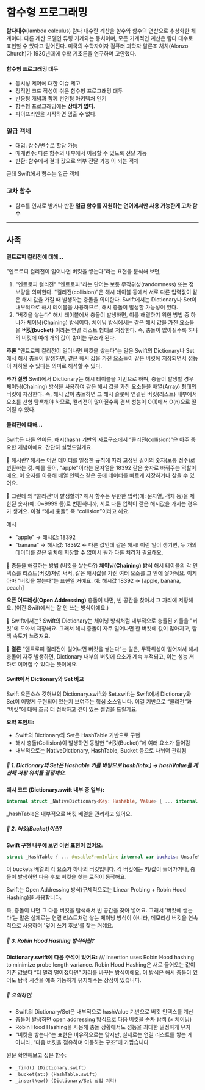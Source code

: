 # 함수형 프로그래밍
**람다대수**(lambda calculus)
람다 대수란 계산을 함수와 함수의 연산으로 추상화한 체계이다. 다른 계산 모델인 튜링 기계와는 동치이며, 모든 기계적인 계산은 람다 대수로 표현할 수 있다고 믿어진다. 미국의 수학자이자 컴퓨터 과학자 알론조 처치(Alonzo Church)가 1930년대에 수학 기초론을 연구하며 고안했다.

#### 함수형 프로그래밍 대두
- 동시성 제어에 대한 이슈 제고
- 정적인 코드 작성이 쉬운 함수형 프로그래밍 대두
- 반응형 개념과 함께 선언형 아키텍처 인기
- 함수형 프로그래밍에는 **상태가 없다**.
- 파이프라인을 시작하면 멈출 수 없다.
### 일급 객체
- 대입: 상수/변수로 할당 가능
- 매개변수: 다른 함수의 내부에서 이용할 수 있도록 전달 가능
- 반환: 함수에서 결과 값으로 외부 전달 가능
이 되는 객체

근데 Swift에서 함수는 일급 객체
### 고차 함수
- 함수를 인자로 받거나 반환
**일급 함수를 지원하는 언어에서만 사용 가능한게 고차 함수**

---
## 사족
#### 엔트로피 컬리전에 대해...
"엔트로피 컬리전이 일어나면 버킷을 쌓는다"라는 표현을 분석해 보면,
1. "엔트로피 컬리전"
   "엔트로피"라는 단어는 보통 무작위성(randomness) 또는 정보량을 의미한다. 
   "컬리전(collision)"은 해시 테이블 등에서 서로 다른 입력값이 같은 해시 값을 가질 때 발생하는 충돌을 의미한다. 
   Swift에서는 Dictionary나 Set이 내부적으로 해시 테이블을 사용하므로, 해시 충돌이 발생할 가능성이 있다.
2. "버킷을 쌓는다"
   해시 테이블에서 충돌이 발생하면, 이를 해결하기 위한 방법 중 하나가 체이닝(Chaining) 방식이다.
   체이닝 방식에서는 같은 해시 값을 가진 요소들을 **버킷(bucket)** 이라는 연결 리스트 형태로 저장한다.
   즉, 충돌이 많아질수록 하나의 버킷에 여러 개의 값이 쌓이는 구조가 된다.

**추론**
"엔트로피 컬리전이 일어나면 버킷을 쌓는다"는 말은 Swift의 Dictionary나 Set에서 해시 충돌이 발생하면, 같은 해시 값을 가진 요소들이 같은 버킷에 저장되면서 성능이 저하될 수 있다는 의미로 해석할 수 있다.

**추가 설명**
Swift에서 Dictionary는 해시 테이블을 기반으로 하며, 충돌이 발생할 경우 체이닝(Chaining) 방식을 사용하여 같은 해시 값을 가진 요소들을 배열(Array) 형태의 버킷에 저장한다.
즉, 해시 값이 충돌하면 그 해시 슬롯에 연결된 버킷(리스트) 내부에서 요소를 선형 탐색해야 하므로, 컬리전이 많아질수록 검색 성능이 O(1)에서 O(n)으로 떨어질 수 있다.
#### 콜리전에 대해...
Swift든 다른 언어든, 해시(hash) 기반의 자료구조에서 “콜리전(collision)”은 아주 중요한 개념이에요. 간단히 설명드릴게요.

🔹 해시란? 해시는 어떤 데이터를 일정한 규칙에 따라 고정된 길이의 숫자(보통 정수)로 변환하는 것. 예를 들어, "apple"이라는 문자열을 18392 같은 숫자로 바꿔주는 역할이에요. 이 숫자를 이용해 배열 인덱스 같은 곳에 데이터를 빠르게 저장하거나 찾을 수 있어요.

🔹 그런데 왜 “콜리전”이 발생할까? 해시 함수는 무한한 입력(예: 문자열, 객체 등)을 제한된 숫자(예: 0~9999 등)로 변환하니까, 서로 다른 입력이 같은 해시값을 가지는 경우가 생겨요. 이걸 “해시 충돌”, 즉 “collision”이라고 해요.

예시
- "apple" → 해시값: 18392
- "banana" → 해시값: 18392 ← 다른 값인데 같은 해시!
이런 일이 생기면, 두 개의 데이터를 같은 위치에 저장할 수 없어서 뭔가 다른 처리가 필요해요.

🔹 충돌을 해결하는 방법 (버킷을 쌓는다?)
**체이닝(Chaining) 방식**
해시 테이블의 각 인덱스를 리스트(버킷)처럼 써서, 같은 해시값을 가진 여러 요소를 그 안에 쌓아둬요. 이게 아마 "버킷을 쌓는다"는 표현일 거예요.
예: 해시값 18392 → [apple, banana, peach]

**오픈 어드레싱(Open Addressing)**
충돌이 나면, 빈 공간을 찾아서 그 자리에 저장해요. (이건 Swift에서는 잘 안 쓰는 방식이에요.)

🔹 Swift에서는? Swift의 Dictionary는 체이닝 방식처럼 내부적으로 충돌된 키들을 "버킷"에 모아서 저장해요. 그래서 해시 충돌이 자주 일어나면 한 버킷에 값이 많아지고, 탐색 속도가 느려져요.

**📌 결론**
"엔트로피 컬리전이 일어나면 버킷을 쌓는다"는 말은, 무작위성이 떨어져서 해시 충돌이 자주 발생하면, Dictionary 내부의 버킷에 요소가 계속 누적되고, 이는 성능 저하로 이어질 수 있다는 뜻이에요.
#### Swift에서 Dictionary와 Set 비교
Swift 오픈소스 깃허브의 Dictionary.swift와 Set.swift는 Swift에서 Dictionary와 Set이 어떻게 구현되어 있는지 보여주는 핵심 소스입니다. 이걸 기반으로 “콜리전”과 “버킷”에 대해 조금 더 정확하고 깊이 있는 설명을 드릴게요.

**요약 포인트:**
- Swift의 Dictionary와 Set은 HashTable 기반으로 구현
- 해시 충돌(Collision)이 발생하면 동일한 “버킷(Bucket)”에 여러 요소가 들어감
- 내부적으로는 NativeDictionary, HashTable, Bucket 등으로 나뉘어 관리됨

##### 🔹 1. Dictionary와 Set은 Hashable 키를 바탕으로 hash(into:) → hashValue를 계산해 저장 위치를 결정해요.
**예시 코드 (Dictionary.swift 내부 중 일부):**
```swift
internal struct _NativeDictionary<Key: Hashable, Value> { ... internal var _hashTable: _HashTable }
```
_hashTable은 내부적으로 버킷 배열을 관리하고 있어요.

##### 🔹 2. 버킷(Bucket)이란?
**Swift 구현 내부에 보면 이런 표현이 있어요:**
```swift
struct _HashTable { ... @usableFromInline internal var buckets: UnsafeMutablePointer<_Bucket> }
```
이 buckets 배열의 각 요소가 하나의 버킷입니다. 각 버킷에는 키/값이 들어가거나, 충돌이 발생하면 다음 후보 버킷을 찾는 로직이 동작해요.

Swift는 Open Addressing 방식(구체적으로는 Linear Probing + Robin Hood Hashing)을 사용합니다.

즉, 충돌이 나면 그 다음 버킷을 탐색해서 빈 공간을 찾아 넣어요. 그래서 '버킷에 쌓는다'는 말은 실제로는 연결 리스트처럼 쌓는 체이닝 방식이 아니라, 메모리상 버킷을 연속적으로 사용하며 '덮어 쓰기 후보'를 찾는 거예요.

##### 🔹 3. Robin Hood Hashing 방식이란?
**Dictionary.swift에 다음 주석이 있어요:**
/// Insertion uses Robin Hood hashing to minimize probe length variance.
Robin Hood Hashing은 새로 들어오는 값이 기존 값보다 “더 멀리 떨어졌다면” 자리를 바꾸는 방식이에요. 이 방식은 해시 충돌이 있어도 탐색 시간을 예측 가능하게 유지해주는 장점이 있습니다.

##### 🔹 요약하면:
- Swift의 Dictionary/Set은 내부적으로 hashValue 기반으로 버킷 인덱스를 계산
- 충돌이 발생하면 open addressing 방식으로 다음 버킷을 순차 탐색 (≠ 체이닝)
- Robin Hood Hashing을 사용해 충돌 상황에서도 성능을 최대한 일정하게 유지
- “버킷을 쌓는다”는 표현은 비유적으로는 맞지만, 실제로는 연결 리스트를 쌓는 게 아니라, “다음 버킷을 점유하며 이동하는 구조”에 가깝습니다

원문 확인해보고 싶은 함수:
- `_find() (Dictionary.swift)`
- `_bucket(at:) (HashTable.swift)`
- `_insertNew() (Dictionary/Set 삽입 처리)`

